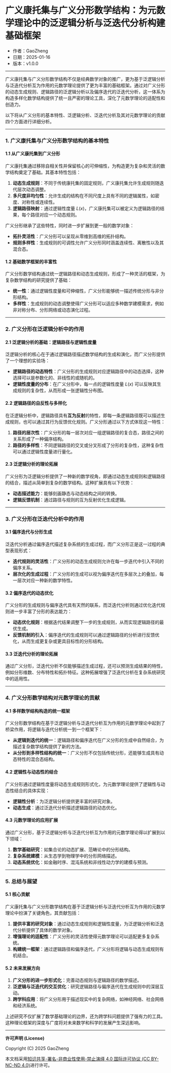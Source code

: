 # **广义康托集与广义分形数学结构：为元数学理论中的泛逻辑分析与泛迭代分析构建基础框架**

- 作者：GaoZheng
- 日期：2025-01-16
- 版本：v1.0.0

---

广义康托集与广义分形数学结构不仅是经典数学对象的推广，更为基于泛逻辑分析与泛迭代分析互为作用的元数学理论提供了更为丰富的基础框架。通过对广义分形的动态生成规则、逻辑路径的泛逻辑分析以及偏序迭代的泛迭代分析，这一体系为构造多样化数学结构提供了统一且严密的理论工具，深化了元数学理论的适配性和创造力。

以下将从广义分形的基本特性、泛逻辑分析、泛迭代分析及其对元数学理论的贡献四个方面进行详细分析。

---

### 1. **广义康托集与广义分形数学结构的基本特性**
#### 1.1 **从广义康托集到广义分形**
广义康托集通过移除自相关性并保留核心的可伸缩性，为构造更为复杂和灵活的数学结构奠定了基础。其基本特性包括：
1. **动态生成规则**：不同于传统康托集的固定规则，广义康托集允许生成规则随迭代层次动态调整。
2. **多尺度非均匀性**：允许生成的结构在不同尺度上具有不同的逻辑属性，如密度、对称性或连续性。
3. **逻辑路径映射**：通过逻辑性度量 $L(x)$，广义康托集可以被定义为逻辑路径的结果，每个路径对应一个动态规则。

广义分形继承了这些特性，同时进一步扩展到更一般的数学对象：
- **拓扑灵活性**：广义分形可以呈现从零维到高维的拓扑结构。
- **规则多样性**：生成规则的可调性允许广义分形同时涵盖连续性、离散性以及其混合态。

#### 1.2 **基础数学框架的丰富性**
广义分形数学结构通过统一逻辑路径和动态生成规则，形成了一种灵活的框架，为复杂数学结构的研究提供了基础：
- **统一性**：通过逻辑性度量和可伸缩性，广义分形能够统一描述传统分形与非分形结构。
- **多样性**：生成规则的动态调整使得广义分形可以适应多种数学建模需求，例如非对称分布、分形网络或动态演化过程。

---

### 2. **广义分形在泛逻辑分析中的作用**
#### 2.1 **泛逻辑分析的基础：逻辑路径与逻辑性度量**
泛逻辑分析的核心在于通过逻辑路径描述数学结构的生成和演化，而广义分形提供了一个理想的实验场：
- **逻辑路径的动态特性**：广义分形的生成规则对应逻辑路径中的动态选择，这种选择可以是参数化的、非线性的或随机的。
- **逻辑性度量的分布**：在广义分形中，每一点的逻辑性度量 $L(x)$ 可以反映其生成规则的复杂性，从而形成一张逻辑性分布图。

#### 2.2 **逻辑路径的自反性与多样化**
在泛逻辑分析中，逻辑路径具有**互为反射**的特性，即每一条逻辑路径既可以描述生成规则，也可以通过其行为反馈优化规则。广义分形通过以下方式体现这一特性：
1. **路径的层次性**：广义分形的每一层次对应一组逻辑路径的复合态，路径之间的关系形成了一种偏序结构。
2. **路径的多样性**：不同逻辑路径的交叉或分叉形成了分形的复杂性，这种复杂性可以通过逻辑性度量进行量化。

#### 2.3 **泛逻辑分析的理论拓展**
广义分形为泛逻辑分析提供了一种新的数学视角，即通过动态生成规则和逻辑路径的结合，描述从简单到复杂的数学结构。这种扩展具有以下优势：
- **动态描述能力**：能够刻画静态与动态结构之间的转换。
- **逻辑反馈机制**：通过路径与规则的互为反射优化生成逻辑。

---

### 3. **广义分形在泛迭代分析中的作用**
#### 3.1 **偏序迭代与分形生成**
泛迭代分析通过偏序迭代描述复杂系统的生成过程，而广义分形正是这一过程的典型表现形式：
- **迭代规则的灵活性**：广义分形的动态生成规则允许在每一步迭代中引入不同的偏序关系。
- **层次化的生成过程**：广义分形的生成可以视为偏序迭代在多层次上的叠加，每一层次对应一种新的数学特性。

#### 3.2 **偏序迭代的动态优化**
广义分形的生成规则与偏序迭代具有天然的联系，而泛迭代分析则通过优化迭代规则进一步丰富了分形的表达能力：
- **动态优化规则**：根据迭代结果调整下一步的生成规则，从而实现逻辑路径的最优生成。
- **反馈机制的引入**：偏序迭代的生成规则可以通过逻辑路径的分析进行反馈优化，从而生成更复杂或更具目标性的分形结构。

#### 3.3 **泛迭代分析的理论拓展**
通过广义分形，泛迭代分析不仅能够描述生成过程，还可以预测生成结果的特性，例如分形维数、分布特性和拓扑特征。这种拓展增强了泛迭代分析在复杂系统研究中的适用性。

---

### 4. **广义分形数学结构对元数学理论的贡献**
#### 4.1 **多样数学结构构造的统一框架**
广义分形数学结构在基于泛逻辑分析与泛迭代分析互为作用的元数学理论中起到了桥梁作用，将逻辑与迭代分析统一到一个框架下：
- **从逻辑到迭代的统一**：逻辑路径和偏序迭代在广义分形的生成中自然结合，为描述复杂数学结构提供了新的方法。
- **从分形到多样性结构的统一**：广义分形不仅包括传统分形，还能够生成具有动态特性的混合态结构。

#### 4.2 **逻辑性与动态性的结合**
广义分形通过逻辑性度量将动态生成规则形式化，为元数学理论提供了逻辑性与动态性结合的具体实现：
- **逻辑性分析**：为泛逻辑分析提供更丰富的研究对象。
- **动态生成**：通过泛迭代分析描述逻辑路径的动态优化。

#### 4.3 **元数学理论的应用扩展**
通过广义分形，基于泛逻辑分析与泛迭代分析互为作用的元数学理论得以扩展到以下领域：
1. **数学基础研究**：如集合论的动态扩展、范畴论中的分形结构。
2. **复杂系统建模**：从生态学到物理学中的分形网络描述。
3. **动态系统优化**：如金融时序、混沌系统和非线性动力学的建模与预测。

---

### 5. **总结与展望**
#### 5.1 **核心贡献**
广义康托集与广义分形数学结构在基于泛逻辑分析与泛迭代分析互为作用的元数学理论中扮演了关键角色，其贡献包括：
1. **提供丰富的研究对象**：通过动态生成规则和逻辑性度量，为泛逻辑分析和泛迭代分析提供了具体的数学对象。
2. **增强理论的适配性**：广义分形的灵活性使得元数学理论可以适配更多复杂系统。
3. **构建统一框架**：通过逻辑路径和偏序迭代，广义分形将逻辑与动态生成规则有机结合。

#### 5.2 **未来发展方向**
1. **广义分形的进一步形式化**：完善动态规则与逻辑路径的数学描述。
2. **泛逻辑与泛迭代的交互优化**：研究逻辑路径与偏序迭代在生成规则中的深层互动。
3. **跨学科应用**：将广义分形用于描述现实中的复杂网络，如神经网络、社会网络和经济系统。

上述研究不仅扩展了数学基础理论的边界，还为跨学科问题提供了强有力的工具。这种理论框架的深度与广度将对未来数学和科学的发展产生深远影响。

---

**许可声明 (License)**

Copyright (C) 2025 GaoZheng 

本文档采用[知识共享-署名-非商业性使用-禁止演绎 4.0 国际许可协议 (CC BY-NC-ND 4.0)](https://creativecommons.org/licenses/by-nc-nd/4.0/deed.zh-Hans)进行许可。
